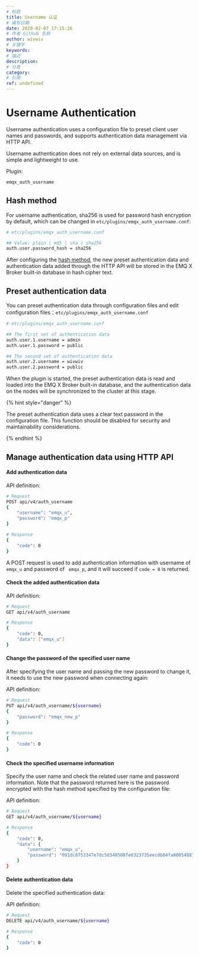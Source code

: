 ```yaml
---
# 标题
title: Username 认证
# 编写日期
date: 2020-02-07 17:15:26
# 作者 Github 名称
author: wivwiv
# 关键字
keywords:
# 描述
description:
# 分类
category: 
# 引用
ref: undefined
---
```


# Username Authentication

Username authentication uses a configuration file to preset client user names and passwords, and supports authentication data management via HTTP API.

Username authentication does not rely on external data sources, and is simple and lightweight to use.

Plugin:

```bash
emqx_auth_username
```



## Hash method

For username authentication, sha256 is used for password hash encryption by default, which can be changed in `etc/plugins/emqx_auth_username.conf`:

```bash
# etc/plugins/emqx_auth_username.conf

## Value: plain | md5 | sha | sha256 
auth.user.password_hash = sha256
```

After configuring the [hash method](./auth.md#加盐规则与哈希方法), the new preset authentication data and authentication data added through the HTTP API will be stored in the EMQ X Broker built-in database in hash cipher text. 


## Preset authentication data

You can preset authentication data through configuration files and edit configuration files：`etc/plugins/emqx_auth_username.conf`

```bash
# etc/plugins/emqx_auth_username.conf

## The first set of authentication data
auth.user.1.username = admin
auth.user.1.password = public

## The second set of authentication data
auth.user.2.username = wivwiv
auth.user.2.password = public
```

When the plugin is started, the preset authentication data is read and loaded into the EMQ X Broker built-in database, and the authentication data on the nodes will be synchronized to the cluster at this stage.

<!-- TODO 补充加载规则 -->

{% hint style="danger" %} 

The preset authentication data uses a clear text password in the configuration file. This function should be disabled for security and maintainability considerations.

{% endhint %}



## Manage authentication data using HTTP API

#### Add authentication data

API definition:

```bash
# Request
POST api/v4/auth_username
{
    "username": "emqx_u",
    "password": "emqx_p"
}

# Response
{
    "code": 0
}
```

A POST request is used to add authentication information with username of `emqx_u` and password of ` emqx_p`, and it will succeed if  `code = 0` is returned.



#### Check the added authentication data

API definition:

```bash
# Request
GET api/v4/auth_username

# Response
{
    "code": 0,
    "data": ["emqx_u"]
}
```



#### Change the password of the specified user name

After specifying the user name and passing the new password to change it, it needs to use the new password when connecting again:

API definition:

```bash
# Request
PUT api/v4/auth_username/${username}
{
    "password": "emqx_new_p"
}

# Response
{
    "code": 0
}
```



#### Check the specified username information

Specify the user name and check the related user name and password information. Note that the password returned here is the password encrypted with the hash method specified by the configuration file:

API definition:

```bash
# Request
GET api/v4/auth_username/${username}

# Response
{
    "code": 0,
    "data": {
        "username": "emqx_u",
        "password": "091dc8753347e7dc5d348508fe6323735eecdb84fa800548870158117af8a0c0"
    }
}
```




#### Delete authentication data

Delete the specified authentication data:

API definition:

```bash
# Request
DELETE api/v4/auth_username/${username}

# Response
{
    "code": 0
}
```


<!-- TODO: 引用 HTTP API -->
